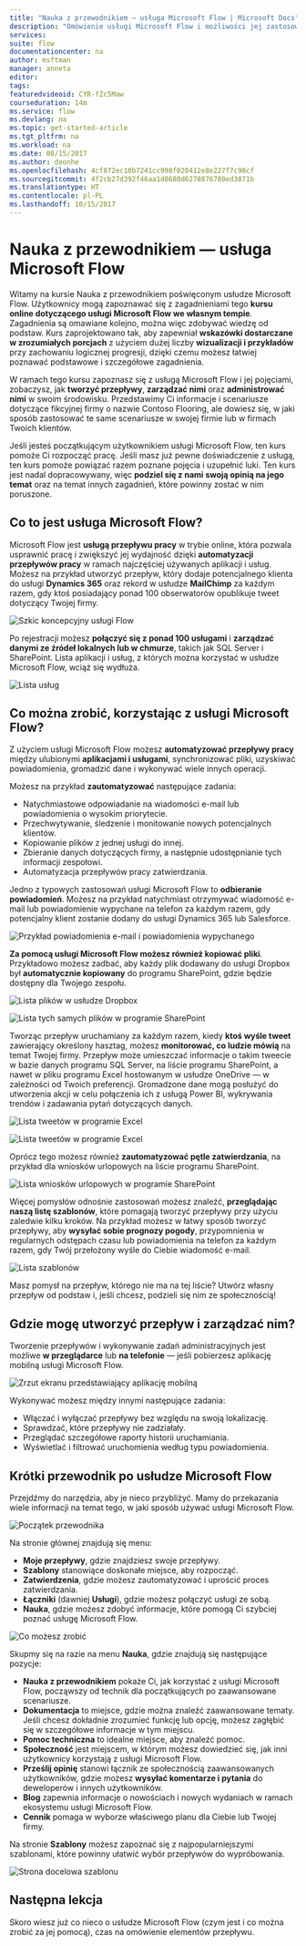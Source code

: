 ```yaml
---
title: "Nauka z przewodnikiem — usługa Microsoft Flow | Microsoft Docs"
description: "Omówienie usługi Microsoft Flow i możliwości jej zastosowania."
services: 
suite: flow
documentationcenter: na
author: msftman
manager: anneta
editor: 
tags: 
featuredvideoid: CYR-fZc5Maw
courseduration: 14m
ms.service: flow
ms.devlang: na
ms.topic: get-started-article
ms.tgt_pltfrm: na
ms.workload: na
ms.date: 08/15/2017
ms.author: deonhe
ms.openlocfilehash: 4cf872ec10b7241cc998f020412e8e227f7c98cf
ms.sourcegitcommit: 4f2cb27d392f46aa1d8680d6278876780ed3871b
ms.translationtype: HT
ms.contentlocale: pl-PL
ms.lasthandoff: 10/15/2017
---
```

# <a name="guided-learning-for-microsoft-flow"></a>Nauka z przewodnikiem — usługa Microsoft Flow
Witamy na kursie Nauka z przewodnikiem poświęconym usłudze Microsoft Flow. Użytkownicy mogą zapoznawać się z zagadnieniami tego **kursu online dotyczącego usługi Microsoft Flow we własnym tempie**. Zagadnienia są omawiane kolejno, można więc zdobywać wiedzę od podstaw. Kurs zaprojektowano tak, aby zapewniał **wskazówki dostarczane w zrozumiałych porcjach** z użyciem dużej liczby **wizualizacji i przykładów** przy zachowaniu logicznej progresji, dzięki czemu możesz łatwiej poznawać podstawowe i szczegółowe zagadnienia.

W ramach tego kursu zapoznasz się z usługą Microsoft Flow i jej pojęciami, zobaczysz, jak **tworzyć przepływy**, **zarządzać nimi** oraz **administrować nimi** w swoim środowisku. Przedstawimy Ci informacje i scenariusze dotyczące fikcyjnej firmy o nazwie Contoso Flooring, ale dowiesz się, w jaki sposób zastosować te same scenariusze w swojej firmie lub w firmach Twoich klientów.

Jeśli jesteś początkującym użytkownikiem usługi Microsoft Flow, ten kurs pomoże Ci rozpocząć pracę. Jeśli masz już pewne doświadczenie z usługą, ten kurs pomoże powiązać razem poznane pojęcia i uzupełnić luki. Ten kurs jest nadal dopracowywany, więc **podziel się z nami swoją opinią na jego temat** oraz na temat innych zagadnień, które powinny zostać w nim poruszone.

## <a name="what-is-microsoft-flow"></a>Co to jest usługa Microsoft Flow?
Microsoft Flow jest **usługą przepływu pracy** w trybie online, która pozwala usprawnić pracę i zwiększyć jej wydajność dzięki **automatyzacji przepływów pracy** w ramach najczęściej używanych aplikacji i usług. Możesz na przykład utworzyć przepływ, który dodaje potencjalnego klienta do usługi **Dynamics 365** oraz rekord w usłudze **MailChimp** za każdym razem, gdy ktoś posiadający ponad 100 obserwatorów opublikuje tweet dotyczący Twojej firmy.

![Szkic koncepcyjny usługi Flow](./media/learning-introduce-flow/conceptual.png)

Po rejestracji możesz **połączyć się z ponad 100 usługami** i **zarządzać danymi ze źródeł lokalnych lub w chmurze**, takich jak SQL Server i SharePoint. Lista aplikacji i usług, z których można korzystać w usłudze Microsoft Flow, wciąż się wydłuża.

![Lista usług](./media/learning-introduce-flow/services.png)

## <a name="what-can-you-do-with-microsoft-flow"></a>Co można zrobić, korzystając z usługi Microsoft Flow?
Z użyciem usługi Microsoft Flow możesz **automatyzować przepływy pracy** między ulubionymi **aplikacjami i usługami**, synchronizować pliki, uzyskiwać powiadomienia, gromadzić dane i wykonywać wiele innych operacji. 

Możesz na przykład **zautomatyzować** następujące zadania:

* Natychmiastowe odpowiadanie na wiadomości e-mail lub powiadomienia o wysokim priorytecie.
* Przechwytywanie, śledzenie i monitowanie nowych potencjalnych klientów.
* Kopiowanie plików z jednej usługi do innej.
* Zbieranie danych dotyczących firmy, a następnie udostępnianie tych informacji zespołowi.
* Automatyzacja przepływów pracy zatwierdzania.

Jedno z typowych zastosowań usługi Microsoft Flow to **odbieranie powiadomień**. Możesz na przykład natychmiast otrzymywać wiadomość e-mail lub powiadomienie wypychane na telefon za każdym razem, gdy potencjalny klient zostanie dodany do usługi Dynamics 365 lub Salesforce.

![Przykład powiadomienia e-mail i powiadomienia wypychanego](./media/learning-introduce-flow/sales-lead.png)

**Za pomocą usługi Microsoft Flow możesz również kopiować pliki**. Przykładowo możesz zadbać, aby każdy plik dodawany do usługi Dropbox był **automatycznie kopiowany** do programu SharePoint, gdzie będzie dostępny dla Twojego zespołu.

![Lista plików w usłudze Dropbox](./media/learning-introduce-flow/dropbox-files.png) 

![Lista tych samych plików w programie SharePoint](./media/learning-introduce-flow/sharepoint-files.png) 

Tworząc przepływ uruchamiany za każdym razem, kiedy **ktoś wyśle tweet** zawierający określony hasztag, możesz **monitorować, co ludzie mówią** na temat Twojej firmy. Przepływ może umieszczać informacje o takim tweecie w bazie danych programu SQL Server, na liście programu SharePoint, a nawet w pliku programu Excel hostowanym w usłudze OneDrive — w zależności od Twoich preferencji. Gromadzone dane mogą posłużyć do utworzenia akcji w celu połączenia ich z usługą Power BI, wykrywania trendów i zadawania pytań dotyczących danych.

![Lista tweetów w programie Excel](./media/learning-introduce-flow/tweets-to-excel.png)

![Lista tweetów w programie Excel](./media/learning-introduce-flow/excel-tweets.png)

Oprócz tego możesz również **zautomatyzować pętle zatwierdzania**, na przykład dla wniosków urlopowych na liście programu SharePoint.

![Lista wniosków urlopowych w programie SharePoint](./media/learning-introduce-flow/vacation-requests.png)

Więcej pomysłów odnośnie zastosowań możesz znaleźć, **przeglądając naszą listę szablonów**, które pomagają tworzyć przepływy przy użyciu zaledwie kilku kroków. Na przykład możesz w łatwy sposób tworzyć przepływy, aby **wysyłać sobie prognozy pogody**, przypomnienia w regularnych odstępach czasu lub powiadomienia na telefon za każdym razem, gdy Twój przełożony wyśle do Ciebie wiadomość e-mail.

![Lista szablonów](./media/learning-introduce-flow/templates-you-might-use.png)

Masz pomysł na przepływ, którego nie ma na tej liście? Utwórz własny przepływ od podstaw i, jeśli chcesz, podzieli się nim ze społecznością!

## <a name="where-can-i-create-and-administer-a-flow"></a>Gdzie mogę utworzyć przepływ i zarządzać nim?
Tworzenie przepływów i wykonywanie zadań administracyjnych jest możliwe **w przeglądarce** lub **na telefonie** — jeśli pobierzesz aplikację mobilną usługi Microsoft Flow.

![Zrzut ekranu przedstawiający aplikację mobilną](./media/learning-introduce-flow/screen-mobile-app.png)  

Wykonywać możesz między innymi następujące zadania:

* Włączać i wyłączać przepływy bez względu na swoją lokalizację.
* Sprawdzać, które przepływy nie zadziałały.
* Przeglądać szczegółowe raporty historii uruchamiania.
* Wyświetlać i filtrować uruchomienia według typu powiadomienia.

## <a name="a-brief-tour-of-microsoft-flow"></a>Krótki przewodnik po usłudze Microsoft Flow
Przejdźmy do narzędzia, aby je nieco przybliżyć. Mamy do przekazania wiele informacji na temat tego, w jaki sposób używać usługi Microsoft Flow.

![Początek przewodnika](./media/learning-introduce-flow/start-of-tour.png)

Na stronie głównej znajdują się menu:

* **Moje przepływy**, gdzie znajdziesz swoje przepływy.
* **Szablony** stanowiące doskonałe miejsce, aby rozpocząć.
* **Zatwierdzenia**, gdzie możesz zautomatyzować i uprościć proces zatwierdzania.
* **Łączniki** (dawniej **Usługi**), gdzie możesz połączyć usługi ze sobą.
* **Nauka**, gdzie możesz zdobyć informacje, które pomogą Ci szybciej poznać usługę Microsoft Flow.

![Co możesz zrobić](./media/learning-introduce-flow/what-you-can-do.png)

Skupmy się na razie na menu **Nauka**, gdzie znajdują się następujące pozycje:

* **Nauka z przewodnikiem** pokaże Ci, jak korzystać z usługi Microsoft Flow, począwszy od technik dla początkujących po zaawansowane scenariusze.
* **Dokumentacja** to miejsce, gdzie można znaleźć zaawansowane tematy. Jeśli chcesz dokładnie zrozumieć funkcję lub opcję, możesz zagłębić się w szczegółowe informacje w tym miejscu.
* **Pomoc techniczna** to idealne miejsce, aby znaleźć pomoc.
* **Społeczność** jest miejscem, w którym możesz dowiedzieć się, jak inni użytkownicy korzystają z usługi Microsoft Flow.
* **Prześlij opinię** stanowi łącznik ze społecznością zaawansowanych użytkowników, gdzie możesz **wysyłać komentarze i pytania** do deweloperów i innych użytkowników.
* **Blog** zapewnia informacje o nowościach i nowych wydaniach w ramach ekosystemu usługi Microsoft Flow.
* **Cennik** pomaga w wyborze właściwego planu dla Ciebie lub Twojej firmy.

Na stronie **Szablony** możesz zapoznać się z najpopularniejszymi szablonami, które powinny ułatwić wybór przepływów do wypróbowania.

![Strona docelowa szablonu](./media/learning-introduce-flow/template-page.png)

## <a name="next-lesson"></a>Następna lekcja
Skoro wiesz już co nieco o usłudze Microsoft Flow (czym jest i co można zrobić za jej pomocą), czas na omówienie elementów przepływu.


